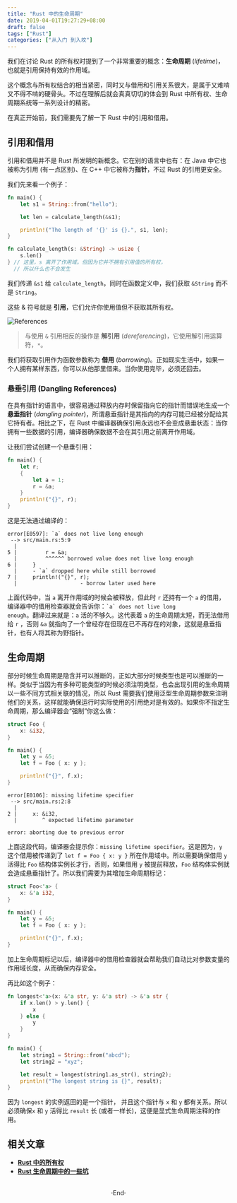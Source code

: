 ```yaml
---
title: "Rust 中的生命周期"
date: 2019-04-01T19:27:29+08:00
draft: false
tags: ["Rust"]
categories: ["从入门 到入坟"]
---
```

<!-- 
![](https://mogeko.github.io/blog-images/r/050/)
{{< spoiler >}}{{< /spoiler >}}
&emsp;&emsp;
 -->

我们在讨论 Rust 的所有权时提到了一个非常重要的概念：**生命周期** (*lifetime*)，也就是引用保持有效的作用域。

这个概念与所有权结合的相当紧密，同时又与借用和引用关系很大，是属于又难啃又不得不啃的硬骨头。不过在理解后就会真真切切的体会到 Rust 中所有权、生命周期系统等一系列设计的精密。

在真正开始前，我们需要先了解一下 Rust 中的引用和借用。

## 引用和借用

引用和借用并不是 Rust 所发明的新概念。它在别的语言中也有：在 Java 中它也被称为引用 (有一点区别)、在 C++ 中它被称为**指针**，不过 Rust 的引用更安全。

我们先来看一个例子：

```rust
fn main() {
    let s1 = String::from("hello");

    let len = calculate_length(&s1);

    println!("The length of '{}' is {}.", s1, len);
}

fn calculate_length(s: &String) -> usize {
    s.len()
} // 这里，s 离开了作用域。但因为它并不拥有引用值的所有权，
  // 所以什么也不会发生
```

我们传递 `&s1` 给 `calculate_length`，同时在函数定义中，我们获取 `&String` 而不是 `String`。

这些 & 符号就是 **引用**，它们允许你使用值但不获取其所有权。

![References](https://mogeko.github.io/blog-images/r/050/trpl04-05.svg)

> 与使用 `&` 引用相反的操作是 **解引用** (*dereferencing*)，它使用解引用运算符，`*`。

我们将获取引用作为函数参数称为 **借用** (*borrowing*)。正如现实生活中，如果一个人拥有某样东西，你可以从他那里借来。当你使用完毕，必须还回去。

### 悬垂引用 (Dangling References)

在具有指针的语言中，很容易通过释放内存时保留指向它的指针而错误地生成一个 **悬垂指针** (*dangling pointer*)，所谓悬垂指针是其指向的内存可能已经被分配给其它持有者。相比之下，在 Rust 中编译器确保引用永远也不会变成悬垂状态：当你拥有一些数据的引用，编译器确保数据不会在其引用之前离开作用域。

让我们尝试创建一个悬垂引用：

```rust
fn main() {
    let r;
    {
        let a = 1;
        r = &a;
    }
    println!("{}", r);
}
```

这是无法通过编译的：

```shell
error[E0597]: `a` does not live long enough                                     
 --> src/main.rs:5:9                                                            
  |                                                                             
5 |         r = &a;                                                             
  |         ^^^^^^ borrowed value does not live long enough                     
6 |     }                                                                       
  |     - `a` dropped here while still borrowed                                 
7 |     println!("{}", r);                                                      
  |                    - borrow later used here
```

上面代码中，当 `a` 离开作用域的时候会被释放，但此时 `r` 还持有一个 `a` 的借用，编译器中的借用检查器就会告诉你：<code>\`a\` does not live long enough</code>。翻译过来就是：`a` 活的不够久。这代表着 `a` 的生命周期太短，而无法借用给 `r` ，否则 `&a` 就指向了一个曾经存在但现在已不再存在的对象，这就是悬垂指针，也有人将其称为野指针。

## 生命周期

部分时候生命周期是隐含并可以推断的，正如大部分时候类型也是可以推断的一样。类似于当因为有多种可能类型的时候必须注明类型，也会出现引用的生命周期以一些不同方式相关联的情况，所以 Rust 需要我们使用泛型生命周期参数来注明他们的关系，这样就能确保运行时实际使用的引用绝对是有效的。如果你不指定生命周期，那么编译器会“强制”你这么做：

```rust
struct Foo {
    x: &i32,
}

fn main() {
    let y = &5; 
    let f = Foo { x: y };

    println!("{}", f.x);
}
```

```shell
error[E0106]: missing lifetime specifier                                        
 --> src/main.rs:2:8                                                            
  |                                                                             
2 |     x: &i32,                                                                
  |        ^ expected lifetime parameter                                        
                                                                                
error: aborting due to previous error
```

上面这段代码，编译器会提示你：`missing lifetime specifier`。这是因为，`y` 这个借用被传递到了 `let f = Foo { x: y }` 所在作用域中。所以需要确保借用 `y` 活得比 `Foo` 结构体实例长才行，否则，如果借用 `y` 被提前释放，`Foo` 结构体实例就会造成悬垂指针了。所以我们需要为其增加生命周期标记：

```rust
struct Foo<'a> {
    x: &'a i32,
}

fn main() {
    let y = &5; 
    let f = Foo { x: y };

    println!("{}", f.x);
}
```

加上生命周期标记以后，编译器中的借用检查器就会帮助我们自动比对参数变量的作用域长度，从而确保内存安全。

再比如这个例子：

```rust
fn longest<'a>(x: &'a str, y: &'a str) -> &'a str {
    if x.len() > y.len() {
        x
    } else {
        y
    }
}

fn main() {
    let string1 = String::from("abcd");
    let string2 = "xyz";

    let result = longest(string1.as_str(), string2);
    println!("The longest string is {}", result);
}
```

因为 `longest` 的实例返回的是一个指针， 并且这个指针与 `x` 和 `y` 都有关系。所以必须确保`x` 和 `y` 活得比 `result` 长 (或者一样长)，这便是显式生命周期注释的作用。

## 相关文章

- [**Rust 中的所有权**](https://mogeko.github.io/2019/042/)
- [**Rust 生命周期中的一些坑**](https://mogeko.github.io/2019/051/)

<br>

<center>  ·End·  </center>
